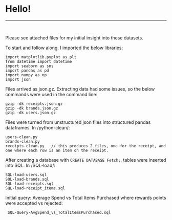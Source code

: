 # Hello!
---
&nbsp;

Please see attached files for my initial insight into these datasets.

To start and follow along, I imported the below libraries:

    import matplotlib.pyplot as plt
    from datetime import datetime
    import seaborn as sns
    import pandas as pd
    import numpy as np
    import json

Files arrived as json.gz. Extracting data had some issues, so the below commands were used in the command line:  

    gzip -dk receipts.json.gz  
    gzip -dk brands.json.gz  
    gzip -dk users.json.gz  

Files were turned from unstructured json files into structured pandas dataframes.
In /python-clean/:

    users-clean.py
    brands-clean.py
    receipts-clean.py   // this produces 2 files, one for the receipt, and one where each row is an item on the receipt.
    
After creating a database with `CREATE DATABASE Fetch;`, tables were inserted into SQL.
In /SQL-load/:

    SQL-load-users.sql
    SQL-load-brands.sql
    SQL-load-receipts.sql
    SQL-load-receipt_items.sql
    
 Initial query: Average Spend vs Total Items Purchased where rewards points were accepted vs rejected:
 
     SQL-Query-AvgSpend_vs_TotalItemsPurchased.sql
